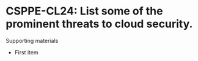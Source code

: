 # CSPPE-CL24:  	List some of the prominent threats to cloud security.	 

Supporting materials

* First item